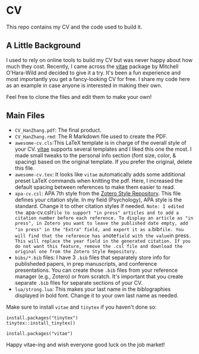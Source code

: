 # CV

This repo contains my CV and the code used to build it. 

## A Little Background

I used to rely on online tools to build my CV but was never happy about how much they cost. Recently, I came across the [vitae](https://github.com/mitchelloharawild/vitae) package by Mitchell O'Hara-Wild and decided to give it a try. It's been a fun experience and most importantly you get a fancy-looking CV for free. I share my code here as an example in case anyone is interested in making their own. 

Feel free to clone the files and edit them to make your own!

## Main Files

* `CV_HanZhang.pdf`: The final product.
* `CV_HanZhang.rmd`: The R Markdown file used to create the PDF.
* `awesome-cv.cls`:This LaTeX template is in charge of the overall style of your CV. [vitae](https://github.com/mitchelloharawild/vitae) supports several templates and I liked this one the most. I made small tweaks to the personal info section (font size, color, & spacing) based on the original template. If you prefer the original, delete this file.
* `awesome-cv.tex`: It looks like `vitae` automatically adds some additional preset LaTeX commands when knitting the pdf. Here, I increased the default spacing between references to make them easier to read. 
* `apa-cv.csl`: APA 7th style from the [Zotero Style Repository](https://www.zotero.org/styles?q=id%3Aapa-cv). This file defines your citation style. In my field (Psychology), APA style is the standard. Change it to other citation styles if needed.
  `Note: I edited the `apa-cv.csl` file to support "in press" articles and to add a citation number before each reference. To display an article as "in press", in Zotero you want to leave the published date empty, add "in press" in the "Extra" field, and export it as a `.bib` file. You will find that the reference has a `note` field with the value `in press`. This will replace the year field in the generated citation. If you do not want this feature, remove the .csl file and download the original one from the Zotero Style Repository.`
* `bibs/*.bib` files: I have 3 `.bib` files that separately store info for publisheded papers, in prep manuscripts, and conference presentations. You can create those `.bib` files from your reference manager (e.g., Zotero) or from scratch. It's important that you create separate `.bib` files for separate sections of your CV. 
* `lua/strong.lua`: This makes your last name in the biblographies displayed in bold font. Change it to your own last name as needed. 

Make sure to install `vitae` and `tinytex` if you haven't done so:

```
install.packages("tinytex")
tinytex::install_tinytex()

install.packages("vitae")
```

Happy vitae-ing and wish everyone good luck on the job market!

